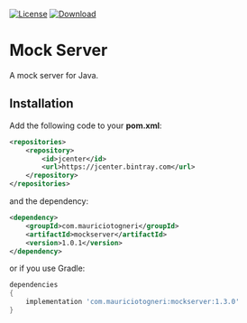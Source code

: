 [![License](https://img.shields.io/badge/license-MIT-green.svg)](https://github.com/mauriciotogneri/mockserver/blob/master/LICENSE.md)
[![Download](https://api.bintray.com/packages/mauriciotogneri/maven/mockserver/images/download.svg)](https://bintray.com/mauriciotogneri/maven/mockserver/_latestVersion)

# Mock Server
A mock server for Java.

## Installation

Add the following code to your **pom.xml**:

```xml
<repositories>
    <repository>
        <id>jcenter</id>
        <url>https://jcenter.bintray.com</url>
    </repository>
</repositories>
```

and the dependency:

```xml
<dependency>
    <groupId>com.mauriciotogneri</groupId>
    <artifactId>mockserver</artifactId>
    <version>1.0.1</version>
</dependency>
```

or if you use Gradle:

```groovy
dependencies
{
    implementation 'com.mauriciotogneri:mockserver:1.3.0'
}
```